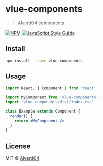 # vlue-components

> Alverd04 components

[![NPM](https://img.shields.io/npm/v/vlue-components.svg)](https://www.npmjs.com/package/vlue-components) [![JavaScript Style Guide](https://img.shields.io/badge/code_style-standard-brightgreen.svg)](https://standardjs.com)

## Install

```bash
npm install --save vlue-components
```

## Usage

```jsx
import React, { Component } from 'react'

import MyComponent from 'vlue-components'
import 'vlue-components/dist/index.css'

class Example extends Component {
  render() {
    return <MyComponent />
  }
}
```

## License

MIT © [Alverd04](https://github.com/Alverd04)
